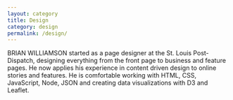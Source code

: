 ```yaml
---
layout: category
title: Design
category: design
permalink: /design/
---
```


BRIAN WILLIAMSON started as a page designer at the St. Louis Post-Dispatch, designing everything from the front page to business and feature pages. He now applies his experience in content driven design to online stories and features. He is comfortable working with HTML, CSS, JavaScript, Node, JSON and creating data visualizations with D3 and Leaflet.